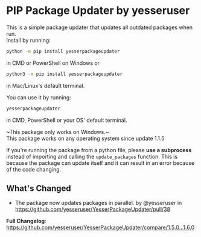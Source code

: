 
# PIP Package Updater by yesseruser

This is a simple package updater that updates all outdated packages when run.  
Install by running:

``` sh
python -m pip install yesserpackageupdater
```

in CMD or PowerShell on Windows or

``` sh
python3 -m pip install yesserpackageupdater
```

in Mac/Linux's default terminal.

You can use it by running:  

``` sh
yesserpackageupdater
```

in CMD, PowerShell or your OS' default terminal.

~This package only works on Windows.~  
This package works on any operating system since update 1.1.5

If you're running the package from a python file, please **use a subprocess** instead of importing and calling the `update_packages` function. This is because the package can update itself and it can result in an error because of the code changing.
## What's Changed
* The package now updates packages in parallel. by @yesseruser in https://github.com/yesseruser/YesserPackageUpdater/pull/38


**Full Changelog**: https://github.com/yesseruser/YesserPackageUpdater/compare/1.5.0...1.6.0
